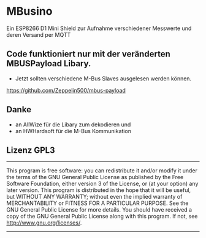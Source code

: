 
# MBusino
Ein ESP8266 D1 Mini Shield zur Aufnahme verschiedener Messwerte und deren Versand per MQTT
 

## Code funktioniert nur mit der veränderten MBUSPayload Libary. 

* Jetzt sollten verschiedene M-Bus Slaves ausgelesen werden können. 

https://github.com/Zeppelin500/mbus-payload

## Danke  

* an AllWize für die Libary zum dekodieren und
* an HWHardsoft für die M-Bus Kommunikation


## Lizenz GPL3
****************************************************
This program is free software: you can redistribute it and/or modify it under the terms of the GNU General Public License as published by
the Free Software Foundation, either version 3 of the License, or (at your option) any later version. This program is distributed in the hope that it will be useful,
but WITHOUT ANY WARRANTY; without even the implied warranty of MERCHANTABILITY or FITNESS FOR A PARTICULAR PURPOSE.  See the GNU General Public License for more details.
You should have received a copy of the GNU General Public License along with this program.  If not, see <http://www.gnu.org/licenses/>.
****************************************************
